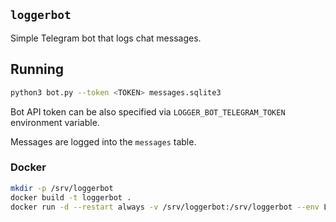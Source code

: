 ## `loggerbot`

Simple Telegram bot that logs chat messages.

## Running

```sh
python3 bot.py --token <TOKEN> messages.sqlite3
```

Bot API token can be also specified via `LOGGER_BOT_TELEGRAM_TOKEN` environment variable.

Messages are logged into the `messages` table.

### Docker

```sh
mkdir -p /srv/loggerbot
docker build -t loggerbot .
docker run -d --restart always -v /srv/loggerbot:/srv/loggerbot --env LOGGER_BOT_TELEGRAM_TOKEN='<TOKEN>' loggerbot
```
